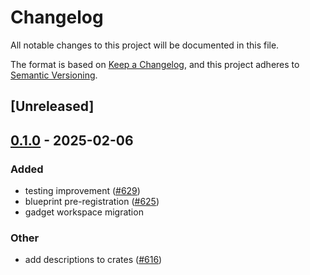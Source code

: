 # Changelog

All notable changes to this project will be documented in this file.

The format is based on [Keep a Changelog](https://keepachangelog.com/en/1.0.0/),
and this project adheres to [Semantic Versioning](https://semver.org/spec/v2.0.0.html).

## [Unreleased]

## [0.1.0](https://github.com/tangle-network/gadget/releases/tag/gadget-runner-core-v0.1.0) - 2025-02-06

### Added

- testing improvement ([#629](https://github.com/tangle-network/gadget/pull/629))
- blueprint pre-registration ([#625](https://github.com/tangle-network/gadget/pull/625))
- gadget workspace migration

### Other

- add descriptions to crates ([#616](https://github.com/tangle-network/gadget/pull/616))
